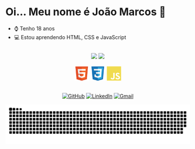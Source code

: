 # Oi... Meu nome é João Marcos :slightly_smiling_face:

- ⌚ Tenho 18 anos
- 💻 Estou aprendendo HTML, CSS e JavaScript

##

<div align="center">
  <img height="160em" src="https://github-readme-stats.vercel.app/api?username=Jocowski&show_icons=true&theme=algolia&include_all_commits=true&count_private=true"/>
  <img height="160em" src="https://github-readme-stats.vercel.app/api/top-langs/?username=Jocowski&layout=compact&langs_count=16&theme=algolia"/>
</div>

<br>

<div style="display: inline_block" align="center">
  <img alt="HTML" height="40px" src="https://raw.githubusercontent.com/devicons/devicon/master/icons/html5/html5-original.svg">
  <img alt="CSS" height="40px" src="https://raw.githubusercontent.com/devicons/devicon/master/icons/css3/css3-original.svg">
  <img alt="JavaScript" height="40px"src="https://raw.githubusercontent.com/devicons/devicon/master/icons/javascript/javascript-plain.svg">
</div>

##

<div align="center">
  <a href="https://github.com/Jocowski"><img alt="GitHub" src="https://img.shields.io/badge/GitHub-100000?style=for-the-badge&logo=github&logoColor=white"></a>
  <a href="https://www.linkedin.com/in/joão-marcos-jocowski-pinto" target="_blank"><img alt="LinkedIn" src="https://img.shields.io/badge/LinkedIn-0077B5?style=for-the-badge&logo=linkedin&logoColor=white"></a>
  <a href="mailto:newjocowski@gmail.com"><img alt="Gmail" src="https://img.shields.io/badge/Gmail-D14836?style=for-the-badge&logo=gmail&logoColor=white">
</div>
  
![Snake animation](https://github.com/jocowski/jocowski/blob/output/github-contribution-grid-snake.svg)
